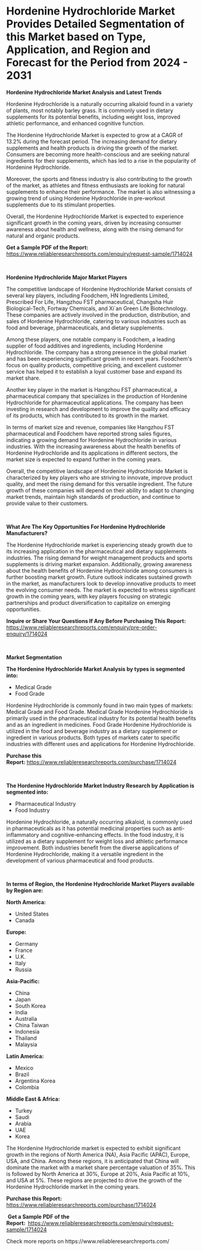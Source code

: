 <p><h1>Hordenine Hydrochloride Market Provides Detailed Segmentation of this Market based on Type, Application, and Region and Forecast for the Period from 2024 - 2031</h1></p><p><strong>Hordenine Hydrochloride Market Analysis and Latest Trends</strong></p>
<p><p>Hordenine Hydrochloride is a naturally occurring alkaloid found in a variety of plants, most notably barley grass. It is commonly used in dietary supplements for its potential benefits, including weight loss, improved athletic performance, and enhanced cognitive function.</p><p>The Hordenine Hydrochloride Market is expected to grow at a CAGR of 13.2% during the forecast period. The increasing demand for dietary supplements and health products is driving the growth of the market. Consumers are becoming more health-conscious and are seeking natural ingredients for their supplements, which has led to a rise in the popularity of Hordenine Hydrochloride.</p><p>Moreover, the sports and fitness industry is also contributing to the growth of the market, as athletes and fitness enthusiasts are looking for natural supplements to enhance their performance. The market is also witnessing a growing trend of using Hordenine Hydrochloride in pre-workout supplements due to its stimulant properties.</p><p>Overall, the Hordenine Hydrochloride Market is expected to experience significant growth in the coming years, driven by increasing consumer awareness about health and wellness, along with the rising demand for natural and organic products.</p></p>
<p><strong>Get a Sample PDF of the Report:&nbsp;</strong> <a href="https://www.reliableresearchreports.com/enquiry/request-sample/1714024">https://www.reliableresearchreports.com/enquiry/request-sample/1714024</a></p>
<p>&nbsp;</p>
<p><strong>Hordenine Hydrochloride Major Market Players</strong></p>
<p><p>The competitive landscape of Hordenine Hydrochloride Market consists of several key players, including Foodchem, HN Ingredients Limited, Prescribed For Life, Hangzhou FST pharmaceutical, Changsha Huir Biological-Tech, Fortway Chemicals, and Xi`an Green Life Biotechnology. These companies are actively involved in the production, distribution, and sales of Hordenine Hydrochloride, catering to various industries such as food and beverage, pharmaceuticals, and dietary supplements.</p><p>Among these players, one notable company is Foodchem, a leading supplier of food additives and ingredients, including Hordenine Hydrochloride. The company has a strong presence in the global market and has been experiencing significant growth in recent years. Foodchem's focus on quality products, competitive pricing, and excellent customer service has helped it to establish a loyal customer base and expand its market share.</p><p>Another key player in the market is Hangzhou FST pharmaceutical, a pharmaceutical company that specializes in the production of Hordenine Hydrochloride for pharmaceutical applications. The company has been investing in research and development to improve the quality and efficacy of its products, which has contributed to its growth in the market.</p><p>In terms of market size and revenue, companies like Hangzhou FST pharmaceutical and Foodchem have reported strong sales figures, indicating a growing demand for Hordenine Hydrochloride in various industries. With the increasing awareness about the health benefits of Hordenine Hydrochloride and its applications in different sectors, the market size is expected to expand further in the coming years.</p><p>Overall, the competitive landscape of Hordenine Hydrochloride Market is characterized by key players who are striving to innovate, improve product quality, and meet the rising demand for this versatile ingredient. The future growth of these companies will depend on their ability to adapt to changing market trends, maintain high standards of production, and continue to provide value to their customers.</p></p>
<p>&nbsp;</p>
<p><strong>What Are The Key Opportunities For Hordenine Hydrochloride Manufacturers?</strong></p>
<p><p>The Hordenine Hydrochloride market is experiencing steady growth due to its increasing application in the pharmaceutical and dietary supplements industries. The rising demand for weight management products and sports supplements is driving market expansion. Additionally, growing awareness about the health benefits of Hordenine Hydrochloride among consumers is further boosting market growth. Future outlook indicates sustained growth in the market, as manufacturers look to develop innovative products to meet the evolving consumer needs. The market is expected to witness significant growth in the coming years, with key players focusing on strategic partnerships and product diversification to capitalize on emerging opportunities.</p></p>
<p><strong>Inquire or Share Your Questions If Any Before Purchasing This Report:</strong> <a href="https://www.reliableresearchreports.com/enquiry/pre-order-enquiry/1714024">https://www.reliableresearchreports.com/enquiry/pre-order-enquiry/1714024</a></p>
<p>&nbsp;</p>
<p><strong>Market Segmentation</strong></p>
<p><strong>The Hordenine Hydrochloride Market Analysis by types is segmented into:</strong></p>
<p><ul><li>Medical Grade</li><li>Food Grade</li></ul></p>
<p><p>Hordenine Hydrochloride is commonly found in two main types of markets: Medical Grade and Food Grade. Medical Grade Hordenine Hydrochloride is primarily used in the pharmaceutical industry for its potential health benefits and as an ingredient in medicines. Food Grade Hordenine Hydrochloride is utilized in the food and beverage industry as a dietary supplement or ingredient in various products. Both types of markets cater to specific industries with different uses and applications for Hordenine Hydrochloride.</p></p>
<p><strong>Purchase this Report:&nbsp;</strong><a href="https://www.reliableresearchreports.com/purchase/1714024">https://www.reliableresearchreports.com/purchase/1714024</a></p>
<p>&nbsp;</p>
<p><strong>The Hordenine Hydrochloride Market Industry Research by Application is segmented into:</strong></p>
<p><ul><li>Pharmaceutical Industry</li><li>Food Industry</li></ul></p>
<p><p>Hordenine Hydrochloride, a naturally occurring alkaloid, is commonly used in pharmaceuticals as it has potential medicinal properties such as anti-inflammatory and cognitive-enhancing effects. In the food industry, it is utilized as a dietary supplement for weight loss and athletic performance improvement. Both industries benefit from the diverse applications of Hordenine Hydrochloride, making it a versatile ingredient in the development of various pharmaceutical and food products.</p></p>
<p>&nbsp;</p>
<p><strong>In terms of Region, the Hordenine Hydrochloride Market Players available by Region are:</strong></p>
<p>
    <p> <strong> North America: </strong>
        <ul>
            <li>United States</li>
            <li>Canada</li>
        </ul>
        </p> 
    <p> <strong> Europe: </strong>
        <ul>
            <li>Germany</li>
            <li>France</li>
            <li>U.K.</li>
            <li>Italy</li>
            <li>Russia</li>
        </ul>
        </p> 
    <p> <strong> Asia-Pacific: </strong>
        <ul>
            <li>China</li>
            <li>Japan</li>
            <li>South Korea</li>
            <li>India</li>
            <li>Australia</li>
            <li>China Taiwan</li>
            <li>Indonesia</li>
            <li>Thailand</li>
            <li>Malaysia</li>
        </ul>
        </p> 
    <p> <strong> Latin America: </strong>
        <ul>
            <li>Mexico</li>
            <li>Brazil</li>
            <li>Argentina Korea</li>
            <li>Colombia</li>
        </ul>
        </p> 
    <p> <strong> Middle East & Africa: </strong>
        <ul>
            <li>Turkey</li>
            <li>Saudi</li>
            <li>Arabia</li>
            <li>UAE</li>
            <li>Korea</li>
        </ul>
    </p>
    </p>
<p><p>The Hordenine Hydrochloride market is expected to exhibit significant growth in the regions of North America (NA), Asia Pacific (APAC), Europe, USA, and China. Among these regions, it is anticipated that China will dominate the market with a market share percentage valuation of 35%. This is followed by North America at 30%, Europe at 20%, Asia Pacific at 10%, and USA at 5%. These regions are projected to drive the growth of the Hordenine Hydrochloride market in the coming years.</p></p>
<p><strong>Purchase this Report: </strong><a href="https://www.reliableresearchreports.com/purchase/1714024">https://www.reliableresearchreports.com/purchase/1714024</a></p>
<p>&nbsp;<strong>Get a Sample PDF of the Report:&nbsp;&nbsp;</strong><a href="https://www.reliableresearchreports.com/enquiry/request-sample/1714024">https://www.reliableresearchreports.com/enquiry/request-sample/1714024</a></p>
<p><strong></strong></p>
<p>Check more reports on https://www.reliableresearchreports.com/</p>
